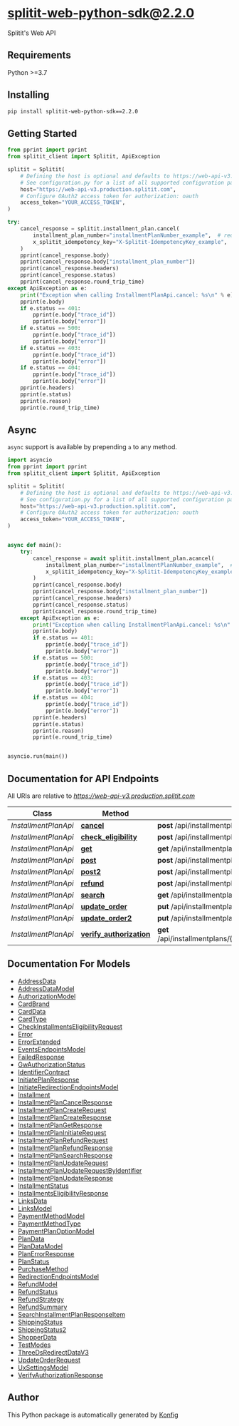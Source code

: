 # splitit-web-python-sdk@2.2.0
Splitit's Web API


## Requirements

Python >=3.7

## Installing

```sh
pip install splitit-web-python-sdk==2.2.0
```

## Getting Started

```python
from pprint import pprint
from splitit_client import Splitit, ApiException

splitit = Splitit(
    # Defining the host is optional and defaults to https://web-api-v3.production.splitit.com
    # See configuration.py for a list of all supported configuration parameters.
    host="https://web-api-v3.production.splitit.com",
    # Configure OAuth2 access token for authorization: oauth
    access_token="YOUR_ACCESS_TOKEN",
)

try:
    cancel_response = splitit.installment_plan.cancel(
        installment_plan_number="installmentPlanNumber_example",  # required
        x_splitit_idempotency_key="X-Splitit-IdempotencyKey_example",  # required
    )
    pprint(cancel_response.body)
    pprint(cancel_response.body["installment_plan_number"])
    pprint(cancel_response.headers)
    pprint(cancel_response.status)
    pprint(cancel_response.round_trip_time)
except ApiException as e:
    print("Exception when calling InstallmentPlanApi.cancel: %s\n" % e)
    pprint(e.body)
    if e.status == 401:
        pprint(e.body["trace_id"])
        pprint(e.body["error"])
    if e.status == 500:
        pprint(e.body["trace_id"])
        pprint(e.body["error"])
    if e.status == 403:
        pprint(e.body["trace_id"])
        pprint(e.body["error"])
    if e.status == 404:
        pprint(e.body["trace_id"])
        pprint(e.body["error"])
    pprint(e.headers)
    pprint(e.status)
    pprint(e.reason)
    pprint(e.round_trip_time)
```

## Async

`async` support is available by prepending `a` to any method.

```python
import asyncio
from pprint import pprint
from splitit_client import Splitit, ApiException

splitit = Splitit(
    # Defining the host is optional and defaults to https://web-api-v3.production.splitit.com
    # See configuration.py for a list of all supported configuration parameters.
    host="https://web-api-v3.production.splitit.com",
    # Configure OAuth2 access token for authorization: oauth
    access_token="YOUR_ACCESS_TOKEN",
)


async def main():
    try:
        cancel_response = await splitit.installment_plan.acancel(
            installment_plan_number="installmentPlanNumber_example",  # required
            x_splitit_idempotency_key="X-Splitit-IdempotencyKey_example",  # required
        )
        pprint(cancel_response.body)
        pprint(cancel_response.body["installment_plan_number"])
        pprint(cancel_response.headers)
        pprint(cancel_response.status)
        pprint(cancel_response.round_trip_time)
    except ApiException as e:
        print("Exception when calling InstallmentPlanApi.cancel: %s\n" % e)
        pprint(e.body)
        if e.status == 401:
            pprint(e.body["trace_id"])
            pprint(e.body["error"])
        if e.status == 500:
            pprint(e.body["trace_id"])
            pprint(e.body["error"])
        if e.status == 403:
            pprint(e.body["trace_id"])
            pprint(e.body["error"])
        if e.status == 404:
            pprint(e.body["trace_id"])
            pprint(e.body["error"])
        pprint(e.headers)
        pprint(e.status)
        pprint(e.reason)
        pprint(e.round_trip_time)


asyncio.run(main())
```


## Documentation for API Endpoints

All URIs are relative to *https://web-api-v3.production.splitit.com*

Class | Method | HTTP request | Description
------------ | ------------- | ------------- | -------------
*InstallmentPlanApi* | [**cancel**](docs/apis/tags/InstallmentPlanApi.md#cancel) | **post** /api/installmentplans/{installmentPlanNumber}/cancel | 
*InstallmentPlanApi* | [**check_eligibility**](docs/apis/tags/InstallmentPlanApi.md#check_eligibility) | **post** /api/installmentplans/check-eligibility | 
*InstallmentPlanApi* | [**get**](docs/apis/tags/InstallmentPlanApi.md#get) | **get** /api/installmentplans/{installmentPlanNumber} | 
*InstallmentPlanApi* | [**post**](docs/apis/tags/InstallmentPlanApi.md#post) | **post** /api/installmentplans/initiate | 
*InstallmentPlanApi* | [**post2**](docs/apis/tags/InstallmentPlanApi.md#post2) | **post** /api/installmentplans | 
*InstallmentPlanApi* | [**refund**](docs/apis/tags/InstallmentPlanApi.md#refund) | **post** /api/installmentplans/{installmentPlanNumber}/refund | 
*InstallmentPlanApi* | [**search**](docs/apis/tags/InstallmentPlanApi.md#search) | **get** /api/installmentplans/search | 
*InstallmentPlanApi* | [**update_order**](docs/apis/tags/InstallmentPlanApi.md#update_order) | **put** /api/installmentplans/{installmentPlanNumber}/updateorder | 
*InstallmentPlanApi* | [**update_order2**](docs/apis/tags/InstallmentPlanApi.md#update_order2) | **put** /api/installmentplans/updateorder | 
*InstallmentPlanApi* | [**verify_authorization**](docs/apis/tags/InstallmentPlanApi.md#verify_authorization) | **get** /api/installmentplans/{installmentPlanNumber}/verifyauthorization | 

## Documentation For Models

 - [AddressData](docs/models/AddressData.md)
 - [AddressDataModel](docs/models/AddressDataModel.md)
 - [AuthorizationModel](docs/models/AuthorizationModel.md)
 - [CardBrand](docs/models/CardBrand.md)
 - [CardData](docs/models/CardData.md)
 - [CardType](docs/models/CardType.md)
 - [CheckInstallmentsEligibilityRequest](docs/models/CheckInstallmentsEligibilityRequest.md)
 - [Error](docs/models/Error.md)
 - [ErrorExtended](docs/models/ErrorExtended.md)
 - [EventsEndpointsModel](docs/models/EventsEndpointsModel.md)
 - [FailedResponse](docs/models/FailedResponse.md)
 - [GwAuthorizationStatus](docs/models/GwAuthorizationStatus.md)
 - [IdentifierContract](docs/models/IdentifierContract.md)
 - [InitiatePlanResponse](docs/models/InitiatePlanResponse.md)
 - [InitiateRedirectionEndpointsModel](docs/models/InitiateRedirectionEndpointsModel.md)
 - [Installment](docs/models/Installment.md)
 - [InstallmentPlanCancelResponse](docs/models/InstallmentPlanCancelResponse.md)
 - [InstallmentPlanCreateRequest](docs/models/InstallmentPlanCreateRequest.md)
 - [InstallmentPlanCreateResponse](docs/models/InstallmentPlanCreateResponse.md)
 - [InstallmentPlanGetResponse](docs/models/InstallmentPlanGetResponse.md)
 - [InstallmentPlanInitiateRequest](docs/models/InstallmentPlanInitiateRequest.md)
 - [InstallmentPlanRefundRequest](docs/models/InstallmentPlanRefundRequest.md)
 - [InstallmentPlanRefundResponse](docs/models/InstallmentPlanRefundResponse.md)
 - [InstallmentPlanSearchResponse](docs/models/InstallmentPlanSearchResponse.md)
 - [InstallmentPlanUpdateRequest](docs/models/InstallmentPlanUpdateRequest.md)
 - [InstallmentPlanUpdateRequestByIdentifier](docs/models/InstallmentPlanUpdateRequestByIdentifier.md)
 - [InstallmentPlanUpdateResponse](docs/models/InstallmentPlanUpdateResponse.md)
 - [InstallmentStatus](docs/models/InstallmentStatus.md)
 - [InstallmentsEligibilityResponse](docs/models/InstallmentsEligibilityResponse.md)
 - [LinksData](docs/models/LinksData.md)
 - [LinksModel](docs/models/LinksModel.md)
 - [PaymentMethodModel](docs/models/PaymentMethodModel.md)
 - [PaymentMethodType](docs/models/PaymentMethodType.md)
 - [PaymentPlanOptionModel](docs/models/PaymentPlanOptionModel.md)
 - [PlanData](docs/models/PlanData.md)
 - [PlanDataModel](docs/models/PlanDataModel.md)
 - [PlanErrorResponse](docs/models/PlanErrorResponse.md)
 - [PlanStatus](docs/models/PlanStatus.md)
 - [PurchaseMethod](docs/models/PurchaseMethod.md)
 - [RedirectionEndpointsModel](docs/models/RedirectionEndpointsModel.md)
 - [RefundModel](docs/models/RefundModel.md)
 - [RefundStatus](docs/models/RefundStatus.md)
 - [RefundStrategy](docs/models/RefundStrategy.md)
 - [RefundSummary](docs/models/RefundSummary.md)
 - [SearchInstallmentPlanResponseItem](docs/models/SearchInstallmentPlanResponseItem.md)
 - [ShippingStatus](docs/models/ShippingStatus.md)
 - [ShippingStatus2](docs/models/ShippingStatus2.md)
 - [ShopperData](docs/models/ShopperData.md)
 - [TestModes](docs/models/TestModes.md)
 - [ThreeDsRedirectDataV3](docs/models/ThreeDsRedirectDataV3.md)
 - [UpdateOrderRequest](docs/models/UpdateOrderRequest.md)
 - [UxSettingsModel](docs/models/UxSettingsModel.md)
 - [VerifyAuthorizationResponse](docs/models/VerifyAuthorizationResponse.md)


## Author
This Python package is automatically generated by [Konfig](https://konfigthis.com)
